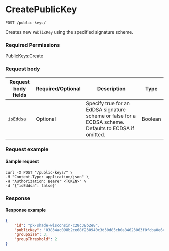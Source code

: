 # CreatePublicKey

`POST /public-keys/`

Creates new `PublicKey` using the specified signature scheme.

### Required Permissions <a href="#scopes" id="scopes"></a>

PublicKeys:Create

### Request body <a href="#request-body" id="request-body"></a>

| Request body fields | Required/Optional | Description                                                                                            | Type    |
| ------------------- | ----------------- | ------------------------------------------------------------------------------------------------------ | ------- |
| `isEddsa`           | Optional          | Specify true for an EdDSA signature scheme or false for a  ECDSA scheme. Defaults to ECDSA if omitted. | Boolean |

### Request example <a href="#request-example.1" id="request-example.1"></a>

#### Sample request <a href="#sample-request" id="sample-request"></a>

```shell
curl -X POST "/public-keys/" \
-H "Content-Type: application/json" \
-H "Authorization: Bearer <TOKEN>" \
-d '{"isEddsa": false}'
```

### Response <a href="#response" id="response"></a>

#### Response example <a href="#response-example" id="response-example"></a>

```json
{
    "id": "pk-shade-wisconsin-c28c38b2e8",
    "publicKey": "03834ac098b2ce68f230940c3d30d85cb0a84623063f0fcba0e64dacf5a825e91c",
    "groupSize": 3,
    "groupThreshold": 2
}
```
